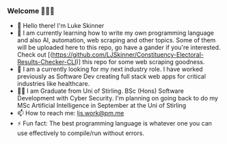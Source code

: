 ### Welcome 👋👋👋


- 👋 Hello there! I'm Luke Skinner 
- 🌱 I am currently learning how to write my own programming language and also AI, automation, web scraping and other topics. Some of them will be uploaded here to this repo, go have a gander if you're interested. Check out [(https://github.com/LJSkinner/Constituency-Electoral-Results-Checker-CLI)] this repo for some web scraping goodness.
- 💼 I am a currently looking for my next industry role. I have worked previously as Software Dev creating full stack web apps for critical industries like healthcare.
- 👨‍🎓 I am Graduate from Uni of Stirling. BSc (Hons) Software Development with Cyber Security. I'm planning on going back to do my MSc Artificial Intelligence in September at the Uni of Stirling
- 📫 How to reach me: ljs.work@pm.me
- ⚡ Fun fact: The best programming language is whatever one you can use effectively to compile/run without errors.


